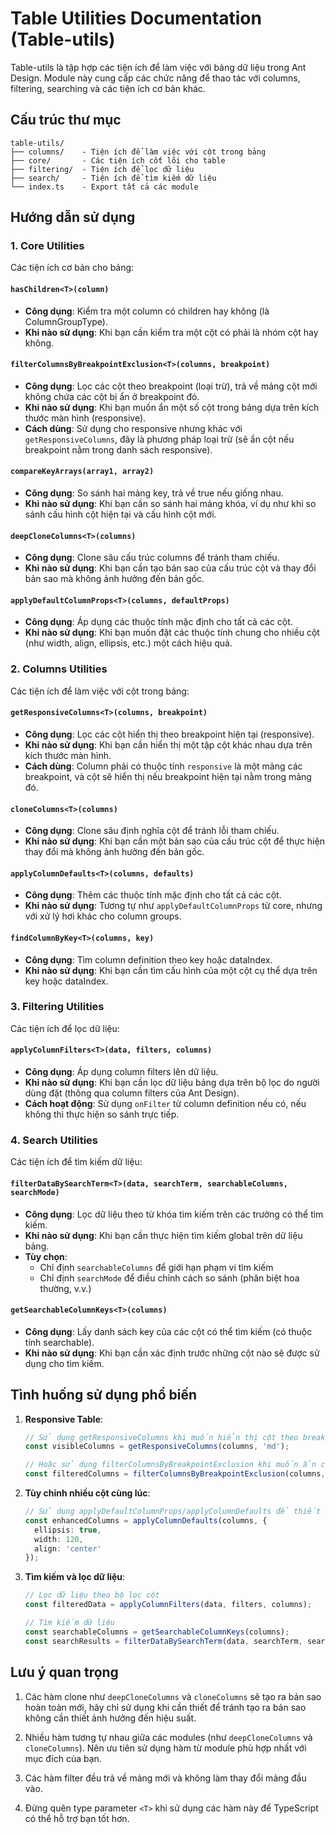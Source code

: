 # Table Utilities Documentation (Table-utils)

Table-utils là tập hợp các tiện ích để làm việc với bảng dữ liệu trong Ant Design. Module này cung cấp các chức năng để thao tác với columns, filtering, searching và các tiện ích cơ bản khác.

## Cấu trúc thư mục

```
table-utils/
├── columns/    - Tiện ích để làm việc với cột trong bảng
├── core/       - Các tiện ích cốt lõi cho table
├── filtering/  - Tiện ích để lọc dữ liệu
├── search/     - Tiện ích để tìm kiếm dữ liệu
└── index.ts    - Export tất cả các module
```

## Hướng dẫn sử dụng

### 1. Core Utilities

Các tiện ích cơ bản cho bảng:

#### `hasChildren<T>(column)`
- **Công dụng**: Kiểm tra một column có children hay không (là ColumnGroupType).
- **Khi nào sử dụng**: Khi bạn cần kiểm tra một cột có phải là nhóm cột hay không.

#### `filterColumnsByBreakpointExclusion<T>(columns, breakpoint)`
- **Công dụng**: Lọc các cột theo breakpoint (loại trừ), trả về mảng cột mới không chứa các cột bị ẩn ở breakpoint đó.
- **Khi nào sử dụng**: Khi bạn muốn ẩn một số cột trong bảng dựa trên kích thước màn hình (responsive).
- **Cách dùng**: Sử dụng cho responsive nhưng khác với `getResponsiveColumns`, đây là phương pháp loại trừ (sẽ ẩn cột nếu breakpoint nằm trong danh sách responsive).

#### `compareKeyArrays(array1, array2)`
- **Công dụng**: So sánh hai mảng key, trả về true nếu giống nhau.
- **Khi nào sử dụng**: Khi bạn cần so sánh hai mảng khóa, ví dụ như khi so sánh cấu hình cột hiện tại và cấu hình cột mới.

#### `deepCloneColumns<T>(columns)`
- **Công dụng**: Clone sâu cấu trúc columns để tránh tham chiếu.
- **Khi nào sử dụng**: Khi bạn cần tạo bản sao của cấu trúc cột và thay đổi bản sao mà không ảnh hưởng đến bản gốc.

#### `applyDefaultColumnProps<T>(columns, defaultProps)`
- **Công dụng**: Áp dụng các thuộc tính mặc định cho tất cả các cột.
- **Khi nào sử dụng**: Khi bạn muốn đặt các thuộc tính chung cho nhiều cột (như width, align, ellipsis, etc.) một cách hiệu quả.

### 2. Columns Utilities

Các tiện ích để làm việc với cột trong bảng:

#### `getResponsiveColumns<T>(columns, breakpoint)`
- **Công dụng**: Lọc các cột hiển thị theo breakpoint hiện tại (responsive).
- **Khi nào sử dụng**: Khi bạn cần hiển thị một tập cột khác nhau dựa trên kích thước màn hình.
- **Cách dùng**: Column phải có thuộc tính `responsive` là một mảng các breakpoint, và cột sẽ hiển thị nếu breakpoint hiện tại nằm trong mảng đó.

#### `cloneColumns<T>(columns)`
- **Công dụng**: Clone sâu định nghĩa cột để tránh lỗi tham chiếu.
- **Khi nào sử dụng**: Khi bạn cần một bản sao của cấu trúc cột để thực hiện thay đổi mà không ảnh hưởng đến bản gốc.

#### `applyColumnDefaults<T>(columns, defaults)`
- **Công dụng**: Thêm các thuộc tính mặc định cho tất cả các cột.
- **Khi nào sử dụng**: Tương tự như `applyDefaultColumnProps` từ core, nhưng với xử lý hơi khác cho column groups.

#### `findColumnByKey<T>(columns, key)`
- **Công dụng**: Tìm column definition theo key hoặc dataIndex.
- **Khi nào sử dụng**: Khi bạn cần tìm cấu hình của một cột cụ thể dựa trên key hoặc dataIndex.

### 3. Filtering Utilities

Các tiện ích để lọc dữ liệu:

#### `applyColumnFilters<T>(data, filters, columns)`
- **Công dụng**: Áp dụng column filters lên dữ liệu.
- **Khi nào sử dụng**: Khi bạn cần lọc dữ liệu bảng dựa trên bộ lọc do người dùng đặt (thông qua column filters của Ant Design).
- **Cách hoạt động**: Sử dụng `onFilter` từ column definition nếu có, nếu không thì thực hiện so sánh trực tiếp.

### 4. Search Utilities

Các tiện ích để tìm kiếm dữ liệu:

#### `filterDataBySearchTerm<T>(data, searchTerm, searchableColumns, searchMode)`
- **Công dụng**: Lọc dữ liệu theo từ khóa tìm kiếm trên các trường có thể tìm kiếm.
- **Khi nào sử dụng**: Khi bạn cần thực hiện tìm kiếm global trên dữ liệu bảng.
- **Tùy chọn**: 
  - Chỉ định `searchableColumns` để giới hạn phạm vi tìm kiếm
  - Chỉ định `searchMode` để điều chỉnh cách so sánh (phân biệt hoa thường, v.v.)

#### `getSearchableColumnKeys<T>(columns)`
- **Công dụng**: Lấy danh sách key của các cột có thể tìm kiếm (có thuộc tính searchable).
- **Khi nào sử dụng**: Khi bạn cần xác định trước những cột nào sẽ được sử dụng cho tìm kiếm.

## Tình huống sử dụng phổ biến

1. **Responsive Table**:
   ```typescript
   // Sử dụng getResponsiveColumns khi muốn hiển thị cột theo breakpoint
   const visibleColumns = getResponsiveColumns(columns, 'md');
   
   // Hoặc sử dụng filterColumnsByBreakpointExclusion khi muốn ẩn cột ở breakpoint nào đó
   const filteredColumns = filterColumnsByBreakpointExclusion(columns, 'sm');
   ```

2. **Tùy chỉnh nhiều cột cùng lúc**:
   ```typescript
   // Sử dụng applyDefaultColumnProps/applyColumnDefaults để thiết lập thuộc tính chung
   const enhancedColumns = applyColumnDefaults(columns, { 
     ellipsis: true,
     width: 120,
     align: 'center'
   });
   ```

3. **Tìm kiếm và lọc dữ liệu**:
   ```typescript
   // Lọc dữ liệu theo bộ lọc cột
   const filteredData = applyColumnFilters(data, filters, columns);
   
   // Tìm kiếm dữ liệu
   const searchableColumns = getSearchableColumnKeys(columns);
   const searchResults = filterDataBySearchTerm(data, searchTerm, searchableColumns);
   ```

## Lưu ý quan trọng

1. Các hàm clone như `deepCloneColumns` và `cloneColumns` sẽ tạo ra bản sao hoàn toàn mới, hãy chỉ sử dụng khi cần thiết để tránh tạo ra bản sao không cần thiết ảnh hưởng đến hiệu suất.

2. Nhiều hàm tương tự nhau giữa các modules (như `deepCloneColumns` và `cloneColumns`). Nên ưu tiên sử dụng hàm từ module phù hợp nhất với mục đích của bạn.

3. Các hàm filter đều trả về mảng mới và không làm thay đổi mảng đầu vào.

4. Đừng quên type parameter `<T>` khi sử dụng các hàm này để TypeScript có thể hỗ trợ bạn tốt hơn.
